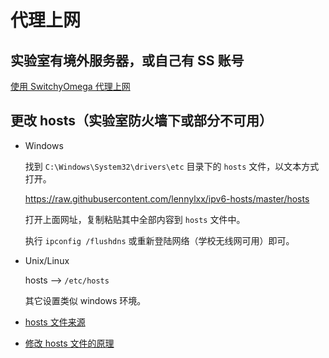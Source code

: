 # 代理上网

## 实验室有境外服务器，或自己有 SS 账号

[使用 SwitchyOmega 代理上网](https://github.com/FelisCatus/SwitchyOmega/releases)

## 更改 hosts（实验室防火墙下或部分不可用）

- Windows

    找到 `C:\Windows\System32\drivers\etc` 目录下的 `hosts` 文件，以文本方式打开。

    https://raw.githubusercontent.com/lennylxx/ipv6-hosts/master/hosts

    打开上面网址，复制粘贴其中全部内容到 `hosts` 文件中。

    执行 `ipconfig /flushdns` 或重新登陆网络（学校无线网可用）即可。

- Unix/Linux

    hosts --> `/etc/hosts`

    其它设置类似 windows 环境。

- [hosts 文件来源](https://github.com/lennylxx/ipv6-hosts)

- [修改 hosts 文件的原理](https://www.zhihu.com/question/19782572)
